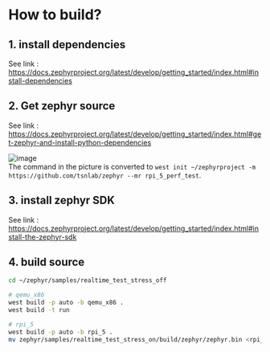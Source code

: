 # How to build?

## 1. install dependencies
See link : https://docs.zephyrproject.org/latest/develop/getting_started/index.html#install-dependencies

## 2. Get zephyr source
See link : https://docs.zephyrproject.org/latest/develop/getting_started/index.html#get-zephyr-and-install-python-dependencies
  
![image](https://github.com/tsnlab/zephyr/assets/48320014/7585b781-57f9-490c-83e1-836606054f6a)  
The command in the picture is converted to `west init ~/zephyrproject -m https://github.com/tsnlab/zephyr --mr rpi_5_perf_test`.  

## 3. install zephyr SDK
See link : https://docs.zephyrproject.org/latest/develop/getting_started/index.html#install-the-zephyr-sdk

## 4. build source
```Bash
cd ~/zephyr/samples/realtime_test_stress_off

# qemu_x86
west build -p auto -b qemu_x86 .
west build -t run

# rpi_5
west build -p auto -b rpi_5 .
mv zephyr/samples/realtime_test_stress_on/build/zephyr/zephyr.bin <rpi_5 root directory>
```

